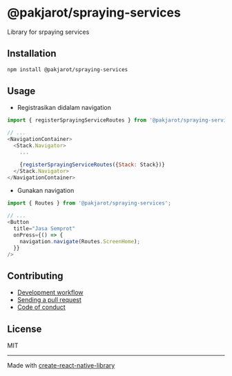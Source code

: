 # @pakjarot/spraying-services

Library for srpaying services

## Installation


```sh
npm install @pakjarot/spraying-services
```


## Usage

- Registrasikan didalam navigation

```js
import { registerSprayingServiceRoutes } from '@pakjarot/spraying-services';

// ...
<NavigationContainer>
  <Stack.Navigator>
    ...

    {registerSprayingServiceRoutes({Stack: Stack})}
  </Stack.Navigator>
</NavigationContainer>
```

- Gunakan navigation

```js
import { Routes } from '@pakjarot/spraying-services';

// ...
<Button
  title="Jasa Semprot"
  onPress={() => {
    navigation.navigate(Routes.ScreenHome);
  }}
/>
```


## Contributing

- [Development workflow](CONTRIBUTING.md#development-workflow)
- [Sending a pull request](CONTRIBUTING.md#sending-a-pull-request)
- [Code of conduct](CODE_OF_CONDUCT.md)

## License

MIT

---

Made with [create-react-native-library](https://github.com/callstack/react-native-builder-bob)
